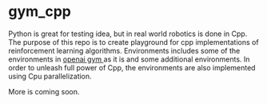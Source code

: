 # gym_cpp
Python is great for testing idea, but in real world robotics is done in Cpp.   
The purpose of this repo is to create playground for cpp implementations of
reinforcement learning algorithms. Environments includes some of the environments in [openai gym ](http://gym.openai.com/docs/) as it is and some additional environments.
In order to unleash full power of Cpp, the environments are also implemented using
Cpu parallelization.


More is coming soon.
